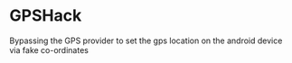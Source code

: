 # GPSHack
Bypassing the GPS provider to set the gps location on the android device via fake co-ordinates
